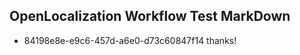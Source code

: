 ## OpenLocalization Workflow Test MarkDown
* 84198e8e-e9c6-457d-a6e0-d73c60847f14 thanks!

<!--HONumber=Aug16_HO1-->


